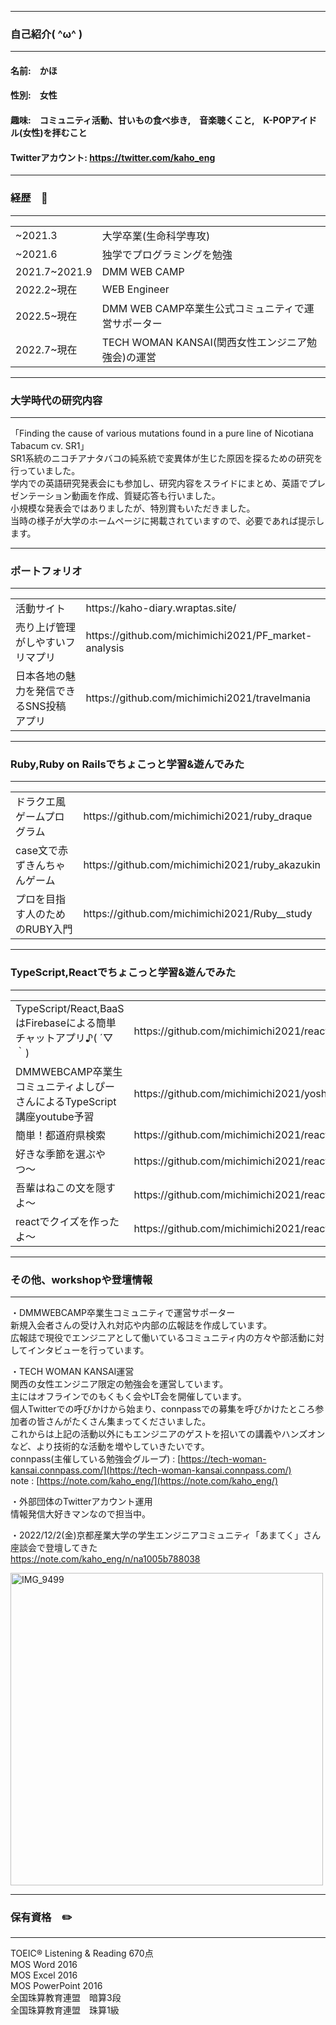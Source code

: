 ----------------------
### 自己紹介( ^ω^ )
----------------------
#### 名前:　かほ <br>
#### 性別:　女性<br>
#### 趣味:　コミュニティ活動、甘いもの食べ歩き,　音楽聴くこと,　K-POPアイドル(女性)を拝むこと
#### Twitterアカウント: https://twitter.com/kaho_eng

-------------------------------------------------------------------------
### 経歴　💼
-------------------------------------------------------------------------

<table>
  <tr>
      <td>~2021.3</td><td>大学卒業(生命科学専攻)</td>
  </tr>
  <tr>
      <td>~2021.6</td><td>独学でプログラミングを勉強</td>
  </tr>
  <tr>
    <td>2021.7~2021.9</td><td>DMM WEB CAMP</td>
  </tr>
  <tr>
    <td>2022.2~現在</td><td>WEB Engineer</td>
  </tr>
  <tr>
    <td>2022.5~現在</td><td>DMM WEB CAMP卒業生公式コミュニティで運営サポーター</td>
  </tr>
   <tr>
    <td>2022.7~現在</td><td>TECH WOMAN KANSAI(関西女性エンジニア勉強会)の運営</td>
  </tr>
</table>

-------------------------------------------------------------------------
### 大学時代の研究内容
-------------------------------------------------------------------------
「Finding the cause of various mutations found in a pure line of Nicotiana Tabacum cv. SR1」<br>
SR1系統のニコチアナタバコの純系統で変異体が生じた原因を探るための研究を行っていました。<br>
学内での英語研究発表会にも参加し、研究内容をスライドにまとめ、英語でプレゼンテーション動画を作成、質疑応答も行いました。<br>
小規模な発表会ではありましたが、特別賞もいただきました。<br>
当時の様子が大学のホームページに掲載されていますので、必要であれば提示します。


-------------------------------------------------------------------------
### ポートフォリオ
-------------------------------------------------------------------------

<table>
  <tr>
    <td>活動サイト</td><td>https://kaho-diary.wraptas.site/</td>
  </tr>
  <tr>
      <td>売り上げ管理がしやすいフリマプリ</td><td>https://github.com/michimichi2021/PF_market-analysis</td>
  </tr>
  <tr>
      <td>日本各地の魅力を発信できるSNS投稿アプリ</td><td>https://github.com/michimichi2021/travelmania</td>
  </tr>
</table>

-------------------------------------------------------------------------
### Ruby,Ruby on Railsでちょこっと学習&遊んでみた
-------------------------------------------------------------------------
<table>
  <tr>
    <td>ドラクエ風ゲームプログラム</td><td>https://github.com/michimichi2021/ruby_draque</td>
  </tr>
  <tr>
    <td>case文で赤ずきんちゃんゲーム</td><td>https://github.com/michimichi2021/ruby_akazukin</td>
  </tr>
  <tr>
    <td>プロを目指す人のためのRUBY入門</td><td>https://github.com/michimichi2021/Ruby__study</td>
  </tr>
</table>

-------------------------------------------------------------------------
### TypeScript,Reactでちょこっと学習&遊んでみた
-------------------------------------------------------------------------
<table>
  <tr>
    <td>TypeScript/React,BaaSはFirebaseによる簡単チャットアプリ♪( ´▽｀)</td><td>https://github.com/michimichi2021/react-firebase-chat</td>
  </tr>
  <tr>
    <td>DMMWEBCAMP卒業生コミュニティよしぴーさんによるTypeScript講座youtube予習</td><td>https://github.com/michimichi2021/yoshipi-homework-1</td>
  </tr>
  <tr>
    <td>簡単！都道府県検索</td><td>https://github.com/michimichi2021/react_search_prefecture</td>
  </tr>
  <tr>
    <td>好きな季節を選ぶやつ〜</td><td>https://github.com/michimichi2021/react_select_season</td>
  </tr>
  <tr>
    <td>吾輩はねこの文を隠すよ〜</td><td>https://github.com/michimichi2021/react_hide_sentence</td>
  </tr>
  <tr>
    <td>reactでクイズを作ったよ〜</td><td>https://github.com/michimichi2021/react_quiz</td>
  </tr>
</table>

-------------------------------------------------------------------------
### その他、workshopや登壇情報
-------------------------------------------------------------------------
・DMMWEBCAMP卒業生コミュニティで運営サポーター<br>
新規入会者さんの受け入れ対応や内部の広報誌を作成しています。<br>
広報誌で現役でエンジニアとして働いているコミュニティ内の方々や部活動に対してインタビューを行っています。<br>

・TECH WOMAN KANSAI運営<br>
関西の女性エンジニア限定の勉強会を運営しています。<br>
主にはオフラインでのもくもく会やLT会を開催しています。<br>
個人Twitterでの呼びかけから始まり、connpassでの募集を呼びかけたところ参加者の皆さんがたくさん集まってくださいました。<br>
これからは上記の活動以外にもエンジニアのゲストを招いての講義やハンズオンなど、より技術的な活動を増やしていきたいです。<br>
connpass(主催している勉強会グループ) : [https://tech-woman-kansai.connpass.com/](https://tech-woman-kansai.connpass.com/)<br>
note : [https://note.com/kaho_eng/](https://note.com/kaho_eng/)

・外部団体のTwitterアカウント運用<br>
情報発信大好きマンなので担当中。<br>

・2022/12/2(金)京都産業大学の学生エンジニアコミュニティ「あまてく」さん座談会で登壇してきた<br>
https://note.com/kaho_eng/n/na1005b788038


<img width="500" alt="IMG_9499" src="https://user-images.githubusercontent.com/84381486/205535018-60fd19a3-c3f5-47d4-ae22-1269b8eca3e7.PNG">

-------------------------------------------------------------------------
### 保有資格　✏️
-------------------------------------------------------------------------
TOEIC® Listening & Reading 670点<br>
MOS Word 2016<br>
MOS Excel 2016<br>
MOS PowerPoint 2016<br>
全国珠算教育連盟　暗算3段<br>
全国珠算教育連盟　珠算1級




<!--
**michimichi2021/michimichi2021** is a ✨ _special_ ✨ repository because its `README.md` (this file) appears on your GitHub profile.

Here are some ideas to get you started:

- 🔭 I’m currently working on ...
- 🌱 I’m currently learning ...
- 👯 I’m looking to collaborate on ...
- 🤔 I’m looking for help with ...
- 💬 Ask me about ...
- 📫 How to reach me: ...
- 😄 Pronouns: ...
- ⚡ Fun fact: ...
-->
